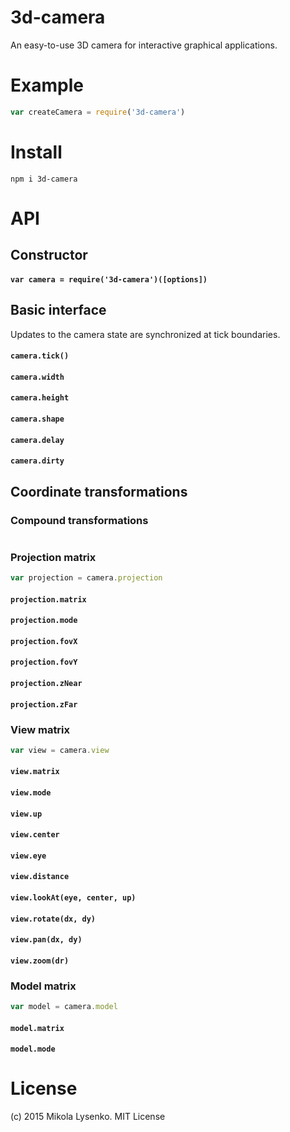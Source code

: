 3d-camera
=========
An easy-to-use 3D camera for interactive graphical applications.

# Example

```javascript
var createCamera = require('3d-camera')

```

# Install

```
npm i 3d-camera
```

# API

## Constructor

#### `var camera = require('3d-camera')([options])`


## Basic interface

Updates to the camera state are synchronized at tick boundaries.

#### `camera.tick()`

#### `camera.width`

#### `camera.height`

#### `camera.shape`

#### `camera.delay`

#### `camera.dirty`


## Coordinate transformations

### Compound transformations

```javascript
```


### Projection matrix

```javascript
var projection = camera.projection
```

#### `projection.matrix`

#### `projection.mode`

#### `projection.fovX`

#### `projection.fovY`

#### `projection.zNear`

#### `projection.zFar`

### View matrix

```javascript
var view = camera.view
```

#### `view.matrix`

#### `view.mode`

#### `view.up`

#### `view.center`

#### `view.eye`

#### `view.distance`

#### `view.lookAt(eye, center, up)`

#### `view.rotate(dx, dy)`

#### `view.pan(dx, dy)`

#### `view.zoom(dr)`



### Model matrix

```javascript
var model = camera.model
```

#### `model.matrix`

#### `model.mode`

# License
(c) 2015 Mikola Lysenko. MIT License